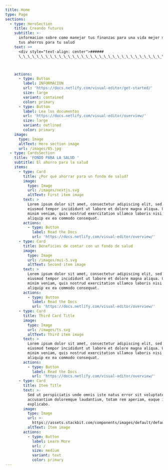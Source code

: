 ```yaml
---
title: Home
type: Page
sections:
  - type: HeroSection
    title: Creando futuros
    subtitle: >-
      informacion sobre como manejar tus finanzas para una vida mejor manejando
      tus ahorros para tu salud 
    text: >+
      <div style="text-align: center">######
      \_\_\_\_\_\_\_\_\_\_\_\_\_\_\_\_\_\_\_\_\_\_\_\_\_\_\_\_\_\_\_\_\_\_\_\_\_\_\_\_\_\_\_\_\_\_\_\_\_\_\_\_\_\_\_\_\_\_\_\_\_\_\_\_\_\_\_\_\_\_\_\_\_\_\_\_\_\_\_\_\_\_\_\_\_\_\_\_\_\_\_\_\_\_\_\_\_\_\_</div>



    actions:
      - type: Button
        label: INFORMACION
        url: 'https://docs.netlify.com/visual-editor/get-started/'
        size: large
        variant: contained
        color: primary
      - type: Button
        label: Lea los documentos
        url: 'https://docs.netlify.com/visual-editor/overview/'
        size: large
        variant: outlined
        color: primary
    image:
      type: Image
      altText: Hero section image
      url: /images/85.jpg
  - type: CardsSection
    title: 'FONDO PARA LA SALUD '
    subtitle: El ahorro para la salud
    items:
      - type: Card
        title: ¿Por qué ahorrar para un fondo de salud?
        image:
          type: Image
          url: /images/nextjs.svg
          altText: First item image
        text: >
          Lorem ipsum dolor sit amet, consectetur adipiscing elit, sed do
          eiusmod tempor incididunt ut labore et dolore magna aliqua. Ut enim ad
          minim veniam, quis nostrud exercitation ullamco laboris nisi ut
          aliquip ex ea commodo consequat.
        actions:
          - type: Button
            label: Read the Docs
            url: 'https://docs.netlify.com/visual-editor/overview/'
      - type: Card
        title: Beneficios de contar con un fondo de salud
        image:
          type: Image
          url: /images/mui-5.svg
          altText: Second item image
        text: >
          Lorem ipsum dolor sit amet, consectetur adipiscing elit, sed do
          eiusmod tempor incididunt ut labore et dolore magna aliqua. Ut enim ad
          minim veniam, quis nostrud exercitation ullamco laboris nisi ut
          aliquip ex ea commodo consequat.
        actions:
          - type: Button
            label: Read the Docs
            url: 'https://docs.netlify.com/visual-editor/overview/'
      - type: Card
        title: Third Card Title
        image:
          type: Image
          url: /images/ts.svg
          altText: Third item image
        text: >
          Lorem ipsum dolor sit amet, consectetur adipiscing elit, sed do
          eiusmod tempor incididunt ut labore et dolore magna aliqua. Ut enim ad
          minim veniam, quis nostrud exercitation ullamco laboris nisi ut
          aliquip ex ea commodo consequat.
        actions:
          - type: Button
            label: Read the Docs
            url: 'https://docs.netlify.com/visual-editor/overview/'
      - type: Card
        title: Item Title
        text: >-
          Sed ut perspiciatis unde omnis iste natus error sit voluptatem
          accusantium doloremque laudantium, totam rem aperiam, eaque ipsa quae.
          explicabo.
        image:
          type: Image
          url: >-
            https://assets.stackbit.com/components/images/default/default-image.png
          altText: Item image
        actions:
          - type: Button
            label: Learn More
            url: /
            size: medium
            variant: text
            color: primary
---
```

